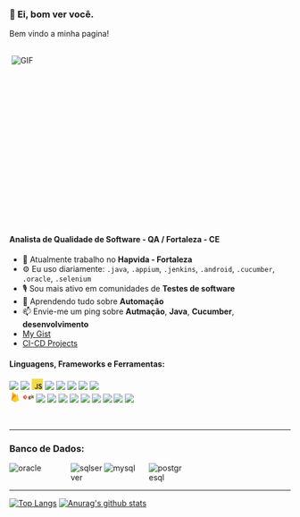 ### 👋 Ei, bom ver você.

Bem vindo a minha pagina!

<br/>

<img align="right" alt="GIF" src="https://github.com/abhisheknaiidu/abhisheknaiidu/blob/master/code.gif?raw=true" width="500" height="320" />

#### Analista de Qualidade de Software - QA / Fortaleza - CE

* 🏢 Atualmente trabalho no **Hapvida - Fortaleza**
* ⚙️ Eu uso diariamente: `.java`, `.appium`, `.jenkins`, `.android`, `.cucumber`, `.oracle`, `.selenium`
* 🎙 Sou mais ativo em comunidades de **Testes de software**
* 🌱 Aprendendo tudo sobre **Automação**
* 📫 Envie-me um ping sobre **Autmação**, **Java**, **Cucumber**, **desenvolvimento**
* [My Gist](https://gist.github.com/David-Nascimento)
* [CI-CD Projects](https://gitlab.com/david_nascimento)

#### Linguagens, Frameworks e Ferramentas:

<code><img height="20" src="https://upload.wikimedia.org/wikipedia/commons/thumb/0/0a/Python.svg/1200px-Python.svg.png"></code>
<code><img height="20" src="https://upload.wikimedia.org/wikipedia/it/thumb/2/2e/Java_Logo.svg/258px-Java_Logo.svg.png"></code>
<code><img height="20" src="https://raw.githubusercontent.com/github/explore/80688e429a7d4ef2fca1e82350fe8e3517d3494d/topics/javascript/javascript.png"></code>
<code><img height="25" src="https://www.edureka.co/blog/wp-content/uploads/2019/03/appium-logo-appium-installation-edureka.png"></code>
<code><img height="20" src="https://www.pinclipart.com/picdir/big/98-989046_bdd-gherkin-style-scripting-cucumber-testing-tool-clipart.png"></code>
<code><img height="20" src="https://3.bp.blogspot.com/-UoTTtVe4t0Y/WujzP9IF7II/AAAAAAAAAiY/DnBjFV7CICsTZsYl308fofPNhOh5m-WXACLcBGAs/s1600/robotfw_mark_black_low.png"></code>
<code><img height="20" src="https://encrypted-tbn0.gstatic.com/images?q=tbn%3AANd9GcTHe0fn9Bp8q5iB_yhJOt35aZAD1yABrLjOAQ&usqp=CAU"></code>
<code><img height="20" src="https://miro.medium.com/max/460/1*ahIiDbsR6s9XgR45nJJ5DA.png"></code>
<br/>
<code><img height="20" src="https://raw.githubusercontent.com/github/explore/80688e429a7d4ef2fca1e82350fe8e3517d3494d/topics/firebase/firebase.png"></code>
<code><img height="20" src="https://raw.githubusercontent.com/github/explore/80688e429a7d4ef2fca1e82350fe8e3517d3494d/topics/git/git.png"></code>
<code><img height="20" src="https://miro.medium.com/max/340/1*HP0Qss6BAQcv0UbHb21YFQ.png"></code>
<code><img height="20" src="https://www.ibm.com/blogs/cloud-computing/wp-content/uploads/2014/04/docker-logo-open-cloud.png"></code>
<code><img height="20" src="https://miro.medium.com/max/800/1*LOFbTP2SxXcFpM_qTsUSuw.png"></code>
<code><img height="20" src="https://www.selenium.dev/images/selenium_grid_logo_square.png"></code>
<code><img height="20" src="https://upload.wikimedia.org/wikipedia/commons/f/f1/Ruby_logo.png"></code>
<code><img height="20" src="https://encrypted-tbn0.gstatic.com/images?q=tbn%3AANd9GcSef6u2SDZI2RvV0Z89ClQe7cRph4cNNjaKbg&usqp=CAU"></code>
<code><img height="20" src="https://5.imimg.com/data5/PR/TC/MY-42773694/selenium-testing-training-500x500.png"></code>
<code><img height="20" src="https://qa-platforms.com/wp-content/uploads/2019/09/cucumber-black-512.png"></code>
<code><img height="20" src="https://www.qatestingtools.com/sites/default/files/tools_shortcuts/capybara-150px_1.png"></code>

<br/>

---

### Banco de Dados:
[<img align="left" alt="oracle" width="110px" src="https://www.baaer.eu/wp-content/uploads/2018/07/Slide1.jpg">][oracle]
[<img align="left" alt="sqlserver" width="60px" src="https://logodownload.org/wp-content/uploads/2016/10/Microsoft-SQL-Server-Logo-1.png">][sqlserver]
[<img align="left" alt="mysql" width="80px" src="https://d1.awsstatic.com/asset-repository/products/amazon-rds/1024px-MySQL.ff87215b43fd7292af172e2a5d9b844217262571.png">][mysql]
[<img align="left" alt="postgresql" width="60px" src="https://stato.blog.br/loja/image/cache/catalog/LOGO/postgresql-logo-500x500.png">][postgresql]


<br/><br/>

---

[![Top Langs](https://github-readme-stats.vercel.app/api/top-langs/?username=David-Nascimento&theme=dracula)](https://github.com/David-Nascimento)
[![Anurag's github stats](https://github-readme-stats.vercel.app/api?username=David-Nascimento&show_icons=true&theme=dracula)](https://github.com/David-Nascimento)
<br/>

[linkedin]: https://www.linkedin.com/in/david-nascimento-0586a0192/
[instagram]: https://www.instagram.com/davidhnascimento/
[java]: https://docs.oracle.com/en/java/
[selenium]: https://www.selenium.dev/documentation/en/
[restassured]: https://rest-assured.io/
[junit]: https://junit.org/
[postman]: https://www.postman.com/
[testng]: https://testng.org/doc/documentation-main.html
[grid]: https://www.selenium.dev/documentation/en/
[jmeter]: https://jmeter.apache.org/
[cucumber]: https://cucumber.io/
[capybara]: https://rubydoc.info/github/teamcapybara/capybara/master
[python]: https://www.python.org/doc/
[django]: https://docs.djangoproject.com/en/3.1/
[ruby]: https://www.ruby-lang.org/pt/documentation/
[maven]: https://maven.apache.org/guides/index.html
[jenkins]: https://www.jenkins.io/doc/
[docker]: https://docs.docker.com/
[oracle]: https://docs.oracle.com/en/database/oracle/oracle-database/
[mysql]: https://dev.mysql.com/doc/
[postgresql]: https://www.postgresql.org/docs/
[mongodb]: https://www.mongodb.com/
[sqlite]: https://www.sqlite.org/docs.html
[sqlserver]: https://docs.microsoft.com/pt-br/sql/sql-server/?view=sql-server-ver15
[robotframework]: http://robotframework.org/robotframework/latest/RobotFrameworkUserGuide.html


<!--
**David-Nascimento/David-Nascimento** is a ✨ _special_ ✨ repository because its `README.md` (this file) appears on your GitHub profile.

Here are some ideas to get you started:

- 🔭 I’m currently working on ...
- 🌱 I’m currently learning ...
- 👯 I’m looking to collaborate on ...
- 🤔 I’m looking for help with ...
- 💬 Ask me about ...
- 📫 How to reach me: ...
- 😄 Pronouns: ...
- ⚡ Fun fact: ...
-->
